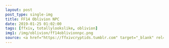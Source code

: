 ```yaml
---
layout: post
post_type: single-img
title: FF14 Oblivion NPC
date: 2019-01-25 01:02:00
tags: [ffxiv, totallylookslike, oblivion]
img1: /img/oblivion/ff14oblivionnpc.png
source: <a href="https://ffxivcryptids.tumblr.com" target="_blank" rel="nofollow">FF14 Cryptids</a>
---
```

